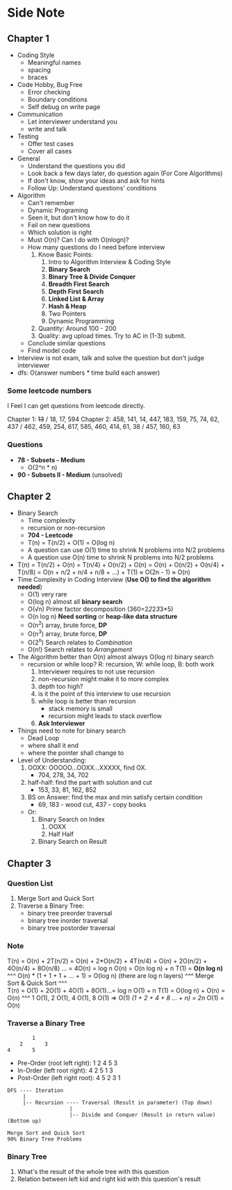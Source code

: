 # Side Note

## Chapter 1

* Coding Style
  * Meaningful names
  * spacing
  * braces
* Code Hobby, Bug Free
  * Error checking
  * Boundary conditions
  * Self debug on write page
* Communication
  * Let interviewer understand you
  * write and talk
* Testing
  * Offer test cases
  * Cover all cases
* General
  * Understand the questions you did
  * Look back a few days later, do question again (For Core Algorithms)
  * If don't know, show your ideas and ask for hints
  * Follow Up: Understand questions' conditions
* Algorithm
  * Can't remember
  * Dynamic Programing
  * Seen it, but don't know how to do it
  * Fail on new questions
  * Which solution is right
  * Must O(n)? Can I do with O(nlogn)?
  * How many questions do I need before interview
    1. Know Basic Points:
       1. Intro to Algorithm Interview & Coding Style
       2. **Binary Search**
       3. **Binary Tree & Divide Conquer**
       4. **Breadth First Search**
       5. **Depth First Search**
       6. **Linked List & Array**
       7. **Hash & Heap**
       8. Two Pointers
       9. Dynamic Programming
    2. Quantity: Around 100 - 200
    3. Quality: avg upload times. Try to AC in (1-3) submit.
  * Conclude similar questions
  * Find model code
* Interview is not exam, talk and solve the question but don't judge interviewer
* dfs: O(answer numbers * time build each answer)

### Some leetcode numbers

I Feel I can get questions from leetcode directly.

Chapter 1: ~~13~~ / 18, 17, 594
Chapter 2: 458, 141, 14, 447, 183, 159, 75, 74, 62, 437 / 462, 459, 254, 617, 585, 460, 414, 61, 38 / 457, 160, 63

### Questions

* **78 - Subsets - Medium**
  * O(2^n * n)
* **90 - Subsets II - Medium** (unsolved)

## Chapter 2

* Binary Search
  * Time complexity
  * recursion or non-recursion
  * **704 - Leetcode**
  * T(n) = T(n/2) + O(1) = O(log n)
  * A question can use O(1) time to shrink N problems into N/2 problems
  * A question use O(n) time to shrink N problems into N/2 problems
* T(n) = T(n/2) + O(n) = T(n/4) + O(n/2) + O(n) = O(n) + O(n/2) + O(n/4) + T(n/8) = O(n + n/2 + n/4 + n/8 + ...) + T(1) &#8776; O(2n - 1) &#8776; O(n)
* Time Complexity in Coding Interview (**Use O() to find the algorithm needed**)
  * O(1)  very rare
  * O(log n)  almost all **binary search**
  * O(&radic;n)   Prime factor decomposition (360=2*2*2*3*3*5)
  * O(n log n)  **Need sorting** or **heap-like data structure**
  * O(n<sup>2</sup>)  array, brute force, **DP**
  * O(n<sup>3</sup>)  array, brute force, **DP**
  * O(2<sup>n</sup>)  Search relates to *Combination*
  * O(n!)  Search relates to *Arrangement*
* The Algorithm better than O(n) almost always O(log n) binary search
  * recursion or while loop? R: recursion, W: while loop, B: both work
    1. Interviewer requires to not use recursion
    2. non-recursion might make it to more complex
    3. depth too high?
    4. is it the point of this interview to use recursion
    5. while loop is better than recursion
        * stack memory is small
        * recursion might leads to stack overflow
    6. **Ask Interviewer**
* Things need to note for binary search
  * Dead Loop
  * where shall it end
  * where the pointer shall change to
* Level of Understanding:
  1. OOXX: OOOOO...OOXX...XXXXX, find OX.
     * 704, 278, 34, 702
  2. half-half: find the part with solution and cut
     * 153, 33, 81, 162, 852
  3. BS on Answer: find the max and min satisfy certain condition
     * 69, 183 - wood cut, 437 - copy books
  * Or:
    1. Binary Search on Index
       1. OOXX
       2. Half Half
    2. Binary Search on Result

## Chapter 3

### Question List

1. Merge Sort and Quick Sort
2. Traverse a Binary Tree:
    * binary tree preorder traversal
    * binary tree inorder traversal
    * binary tree postorder traversal

### Note

T(n) = O(n) + 2T(n/2) = O(n) + 2*O(n/2) + 4T(n/4) = O(n) + 2O(n/2) + 4O(n/4) + 8O(n/8) ...
= 4O(n) = log n O(n) = O(n log n) + n T(1) = **O(n log n)**
^^^ O(n) * (1 + 1 + 1 + ... + 1) = O(log n) (there are log n layers)
^^^ Merge Sort & Quick Sort ^^^  
T(n) = O(1) + 2O(1) + 4O(1) + 8O(1)...= log n O(1) + n T(1) = O(log n) + O(n) = O(n)
^^^
1 O(1), 2 O(1), 4 O(1), 8 O(1) => O(1) *(1 + 2 + 4 + 8 ... + n) = 2n* O(1) = O(n)

### Traverse a Binary Tree

~~~picture
        1
    2       3
4       5
~~~

* Pre-Order (root left right): 1 2 4 5 3
* In-Order (left root right): 4 2 5 1 3
* Post-Order (left right root): 4 5 2 3 1

~~~graph
DFS ---- Iteration
     |
     |-- Recursion ---- Traversal (Result in parameter) (Top down)
                    |
                    |-- Divide and Conquer (Result in return value) (Bottom up)

Merge Sort and Quick Sort
90% Binary Tree Problems
~~~

### Binary Tree

1. What's the result of the whole tree with this question
2. Relation between left kid and right kid with this question's result
